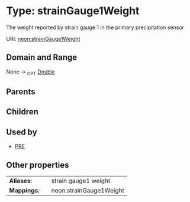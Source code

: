 
# Type: strainGauge1Weight


The weight reported by strain gauge 1 in the primary precipitation sensor

URI: [neon:strainGauge1Weight](https://data.neonscience.org/strainGauge1Weight)


## Domain and Range

None ->  <sub>OPT</sub> [Double](types/Double.md)

## Parents


## Children


## Used by

 * [PRE](PRE.md)

## Other properties

|  |  |  |
| --- | --- | --- |
| **Aliases:** | | strain gauge1 weight |
| **Mappings:** | | neon:strainGauge1Weight |

